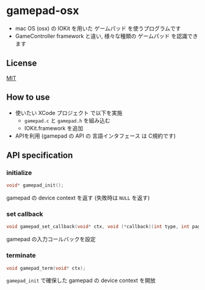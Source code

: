 # gamepad-osx
- mac OS (osx) の IOKit を用いた ゲームパッド を使うプログラムです
- GameController framework と違い, 様々な種類の ゲームパッド を認識できます

## License
[MIT](https://github.com/suzukiplan/gamepad-osx/blob/master/LICENSE.txt)

## How to use
- 使いたい XCode プロジェクト で以下を実施
  - `gamepad.c` と `gamepad.h` を組み込む
  - IOKit.framework を追加
- APIを利用 (gamepad の API の 言語インタフェース は C規約です)

## API specification
### initialize
```c
void* gamepad_init();
```
gamepad の device context を返す (失敗時は `NULL` を返す)

### set callback
```c
void gamepad_set_callback(void* ctx, void (*callback)(int type, int page, int usage, int value));
```
gamepad の入力コールバックを設定

### terminate
```c
void gamepad_term(void* ctx);
```
`gamepad_init` で確保した gamepad の device context を開放
